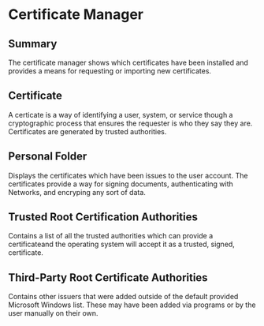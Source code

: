 # Certificate Manager

## Summary

The certificate manager shows which certificates have been installed and provides a means for requesting or importing new certificates.

## Certificate

A certicate is a way of identifying a user, system, or service though a cryptographic process that ensures the requester is who they say they are. Certificates are generated by trusted authorities.

## Personal Folder

Displays the certificates which have been issues to the user account. The certificates provide a way for signing documents, authenticating with Networks, and encryping any sort of data.

## Trusted Root Certification Authorities

Contains a list of all the trusted authorities which can provide a certificateand the operating system will accept it as a trusted, signed, certificate.

## Third-Party Root Certificate Authorities

Contains other issuers that were added outside of the default provided Microsoft Windows list. These may have been added via programs or by the user manually on their own.
